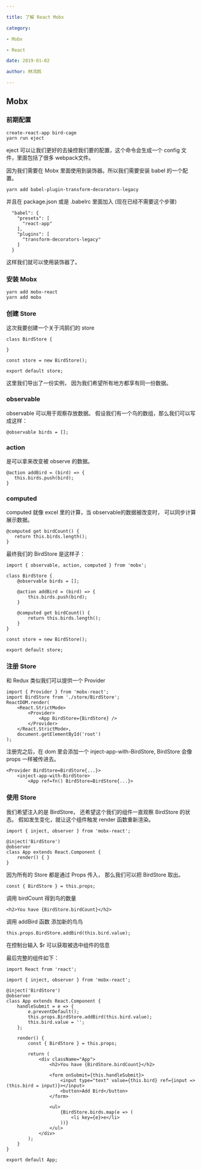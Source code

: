 ```yaml
---

title: 了解 React Mobx 

category: 

- Mobx

- React

date: 2019-01-02

author: 林鸿鹄

---
```


## Mobx 

### 前期配置

```
create-react-app bird-cage
yarn run eject 
```

eject 可以让我们更好的去操控我们要的配置，这个命令会生成一个 config 文件，里面包括了很多 webpack文件。

因为我们需要在 Mobx 里面使用到装饰器。所以我们需要安装 babel 的一个配置。

```
yarn add babel-plugin-transform-decorators-legacy 
```
并且在 package.json 或是 .babelrc 里面加入 (现在已经不需要这个步骤)

```
  "babel": {
    "presets": [
      "react-app"
    ],
    "plugins": [
      "transform-decorators-legacy"
    ]
  }
```

这样我们就可以使用装饰器了。

### 安装 Mobx

```
yarn add mobx-react
yarn add mobx
```

### 创建 Store

这次我要创建一个关于鸿鹄们的 store

```
class BirdStore {

}

const store = new BirdStore();

export default store;

```

这里我们导出了一份实例， 因为我们希望所有地方都享有同一份数据。

### observable 

observable 可以用于观察存放数据。
假设我们有一个鸟的数组，那么我们可以写成这样：

```
@observable birds = [];
```

### action

是可以拿来改变被 observe 的数据。

```
@action addBird = (bird) => {
   this.birds.push(bird);
}
```

### computed

computed 就像 excel 里的计算，当 observable的数据被改变时， 可以同步计算展示数据。

```
@computed get birdCount() {
   return this.birds.length();
}
```

最终我们的 BirdStore 是这样子：

```
import { observable, action, computed } from 'mobx';

class BirdStore {
    @observable birds = [];

    @action addBird = (bird) => {
        this.birds.push(bird);
    }

    @computed get birdCount() {
        return this.birds.length();
    }
}

const store = new BirdStore();

export default store;
```

### 注册 Store

和 Redux 类似我们可以提供一个 Provider

```
import { Provider } from 'mobx-react';
import BirdStore from './store/BirdStore';
ReactDOM.render(
	<React.StrictMode>
		<Provider>
			<App BirdStore={BirdStore} />
		</Provider>
	</React.StrictMode>,
	document.getElementById('root')
);
```
注册完之后，在 dom 里会添加一个 inject-app-with-BirdStore, BirdStore 会像 props 一样被传进去。

```
<Provider BirdStore=BirdStore{...}>
	<inject-app-with-BirdStore>
		<App ref=fn() BirdStore=BirdStore{...}>

```

### 使用 Store

我们希望注入的是 BirdStore，
还希望这个我们的组件一直观察 BirdStore 的状态。 假如发生变化，就让这个组件触发 render 函数重新渲染。


```
import { inject, observer } from 'mobx-react';

@inject('BirdStore')
@observer
class App extends React.Component {
	render() { }
}

```

因为所有的 Store 都是通过 Props 传入， 那么我们可以把 BirdStore 取出。

```
const { BirdStore } = this.props;

```
调用 birdCount 得到鸟的数量

```
<h2>You have {BirdStore.birdCount}</h2>
```

调用 addBird 函数 添加新的鸟鸟

```
this.props.BirdStore.addBird(this.bird.value);
```

在控制台输入 $r 可以获取被选中组件的信息

最后完整的组件如下： 

```
import React from 'react';

import { inject, observer } from 'mobx-react';

@inject('BirdStore')
@observer
class App extends React.Component {
	handleSubmit = e => {
		e.preventDefault();
		this.props.BirdStore.addBird(this.bird.value);
		this.bird.value = '';
	};

	render() {
		const { BirdStore } = this.props;

		return (
			<div className="App">
				<h2>You have {BirdStore.birdCount}</h2>

				<form onSubmit={this.handleSubmit}>
					<input type="text" value={this.bird} ref={input => (this.bird = input)}></input>
					<button>Add Bird</button>
				</form>

				<ul>
					{BirdStore.birds.map(e => (
						<li key={e}>e</li>
					))}
				</ul>
			</div>
		);
	}
}

export default App;

```

